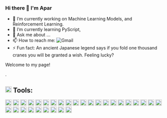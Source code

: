 ### Hi there 👋 I'm Apar




- 🔭 I’m currently working on Machine Learning Models, and Reinforcement Learning.
- 🌱 I’m currently learning PyScript, 
- 💬 Ask me about ...
- 📫 How to reach me: ![Gmail](https://img.shields.io/badge/Gmail-D14836?style=for-the-badge&logo=gmail&logoColor=white)
- ⚡ Fun fact: An ancient Japanese legend says if you fold one thousand cranes you will be granted a wish. Feeling lucky?

<p>Welcome to my page!</p>
<p>.</p>

## <img src= "https://user-images.githubusercontent.com/19261513/128235794-989956b9-8f49-4d9f-b437-f1fca8447306.png" height="20"/> Tools:
<p>
<img src = "https://img.shields.io/badge/python-%2314354C.svg?style=for-the-badge&logo=python&logoColor=white" height="20"/>
<img src = "https://img.shields.io/badge/c-%2300599C.svg?style=for-the-badge&logo=c&logoColor=white" height="20"/>
<img src = "https://img.shields.io/badge/c++-%2300599C.svg?style=for-the-badge&logo=c%2B%2B&logoColor=white" height="20"/>
<img src = "https://img.shields.io/badge/java-%23ED8B00.svg?style=for-the-badge&logo=java&logoColor=white" height="20"/>
<img src = "https://img.shields.io/badge/opencv-%23white.svg?style=for-the-badge&logo=opencv&logoColor=white" height="20"/>

<img src = "https://img.shields.io/badge/javascript-%23323330.svg?style=for-the-badge&logo=javascript&logoColor=%23F7DF1E" height="20"/>
<img src = "https://img.shields.io/badge/typescript-%23007ACC.svg?style=for-the-badge&logo=typescript&logoColor=white" height="20"/>
<img src = "https://img.shields.io/badge/html5-%23E34F26.svg?style=for-the-badge&logo=html5&logoColor=white" height="20"/>
<img src = "https://img.shields.io/badge/css3-%231572B6.svg?style=for-the-badge&logo=css3&logoColor=white" height="20"/>
<img src = "https://img.shields.io/badge/node.js-%2343853D.svg?style=for-the-badge&logo=node.js&logoColor=white" height="20"/>
<img src = "https://img.shields.io/badge/express.js-%23404d59.svg?style=for-the-badge&logo=express&logoColor=%2361DAFB" height="20"/>
<img src = "https://img.shields.io/badge/react-%2320232a.svg?style=for-the-badge&logo=react&logoColor=%2361DAFB" height="20"/>
<img src = "https://img.shields.io/badge/React_Router-CA4245?style=for-the-badge&logo=react-router&logoColor=white" height="20"/>
<img src = "https://img.shields.io/badge/react_native-%2320232a.svg?style=for-the-badge&logo=react&logoColor=%2361DAFB" height="20"/>
<img src = "https://img.shields.io/badge/bootstrap-%23563D7C.svg?style=for-the-badge&logo=bootstrap&logoColor=white" height="20"/>
<img src = "https://img.shields.io/badge/NPM-%23000000.svg?style=for-the-badge&logo=npm&logoColor=white" height="20"/>
<img src = "https://img.shields.io/badge/redux-%23593d88.svg?style=for-the-badge&logo=redux&logoColor=white" height="20"/>
<img src = "https://img.shields.io/badge/jquery-%230769AD.svg?style=for-the-badge&logo=jquery&logoColor=white" height="20"/>
<img src = "https://img.shields.io/badge/netlify-%23000000.svg?style=for-the-badge&logo=netlify&logoColor=#00C7B7" height="20"/>
<img src = "https://img.shields.io/badge/heroku-%23430098.svg?style=for-the-badge&logo=heroku&logoColor=white" height="20"/>

<img src = "https://img.shields.io/badge/adobe-%23FF0000.svg?style=for-the-badge&logo=adobe&logoColor=white" height="20"/>
<img src = "https://img.shields.io/badge/VIM-%2311AB00.svg?style=for-the-badge&logo=vim&logoColor=white" height="20"/>
<img src = "https://img.shields.io/badge/Eclipse-FE7A16.svg?style=for-the-badge&logo=Eclipse&logoColor=white" height="20"/>
<img src = "https://img.shields.io/badge/git-%23F05033.svg?style=for-the-badge&logo=git&logoColor=white" height="20"/>
<img src = "https://img.shields.io/badge/github-%23121011.svg?style=for-the-badge&logo=github&logoColor=white" height="20"/>
<img src = "https://img.shields.io/badge/bitbucket-%230047B3.svg?style=for-the-badge&logo=bitbucket&logoColor=white" height="20"/>
<img src = "https://img.shields.io/badge/GoogleCloud-%234285F4.svg?style=for-the-badge&logo=google-cloud&logoColor=white" height="20"/>
<img src = "https://img.shields.io/badge/firebase-%23039BE5.svg?style=for-the-badge&logo=firebase" height="20"/>

<img src = "https://img.shields.io/badge/mysql-%2300f.svg?style=for-the-badge&logo=mysql&logoColor=white" height="20"/>
<img src = "https://img.shields.io/badge/MongoDB-%234ea94b.svg?style=for-the-badge&logo=mongodb&logoColor=white" height="20"/>
</p>
